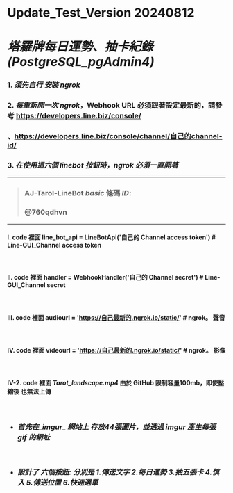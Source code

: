 # Update_Test_Version 20240812

# _塔羅牌每日運勢、抽卡紀錄 (PostgreSQL_pgAdmin4)_

### 1. *須先自行 安裝 ngrok*
### 2. *每重新開一次 ngrok*，Webhook URL 必須跟著設定最新的，請參考    https://developers.line.biz/console/

### 、https://developers.line.biz/console/channel/自己的channel-id/
### 3. *在使用這六個 linebot 按鈕時，ngrok 必須一直開著*

-----------------------------------------
> ### AJ-Tarol-LineBot _basic_ 條碼 _ID_:  
> ### @760qdhvn
------------------------------------------
#### I. code 裡面 line_bot_api = LineBotApi('自己的 Channel access token') # Line-GUI_Channel access token
<br>

#### II. code 裡面 handler = WebhookHandler('自己的 Channel secret') # Line-GUI_Channel secret
<br>

#### III. code 裡面 audiourl = 'https://自己最新的.ngrok.io/static/' # ngrok。 聲音
<br>

#### IV. code 裡面 videourl = 'https://自己最新的.ngrok.io/static/' # ngrok。 影像
<br>

#### IV-2. code 裡面 *Tarot_landscape.mp4* 由於 GitHub 限制容量100mb，即使壓縮後 也無法上傳
<br>

- ### *首先在_imgur_ 網站上 存放44張圖片，並透過 _imgur_ 產生每張 gif 的網址*
<br>

- ### *設計了 六個按鈕: 分別是   1._傳送文字_ 2._每日運勢_ 3._抽五張卡_ 4._慎入_ 5._傳送位置_ 6._快速選單_*
<br>

